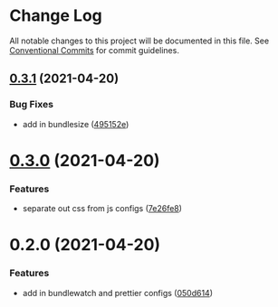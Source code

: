 # Change Log

All notable changes to this project will be documented in this file.
See [Conventional Commits](https://conventionalcommits.org) for commit guidelines.

## [0.3.1](https://github.com/the-holocron/threepio/compare/@theholocron/bundlewatch-config@0.3.0...@theholocron/bundlewatch-config@0.3.1) (2021-04-20)


### Bug Fixes

* add in bundlesize ([495152e](https://github.com/the-holocron/threepio/commit/495152e3fd8ac1d73649b64e1f1543fca204915d))





# [0.3.0](https://github.com/the-holocron/threepio/compare/@theholocron/bundlewatch-config@0.2.0...@theholocron/bundlewatch-config@0.3.0) (2021-04-20)


### Features

* separate out css from js configs ([7e26fe8](https://github.com/the-holocron/threepio/commit/7e26fe87d85ec4d52bad59e6497d60a841c8f40c))





# 0.2.0 (2021-04-20)


### Features

* add in bundlewatch and prettier configs ([050d614](https://github.com/the-holocron/threepio/commit/050d614eaf060190916d8753cce9bbe0c8e442e5))
